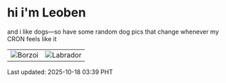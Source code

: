 # hi i'm Leoben

and i like dogs—so have some random dog pics that change whenever my CRON feels like it

|  |  |
|--------|----------|
| ![Borzoi](https://random-dog-vercel.vercel.app/api/random-borzoi?v=1760729989) | ![Labrador](https://random-dog-vercel.vercel.app/api/random-labrador?v=1760729989) |

Last updated: 2025-10-18 03:39 PHT

